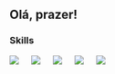 ## Olá, prazer! 

###  Skills
<a><img src = "https://img.shields.io/badge/spring-%236DB33F.svg?style=Plastic&logo=spring&logoColor=white"></a>
 
<a><img src = "https://img.shields.io/badge/git-%23F05033.svg?style=Plastic&logo=git&logoColor=white"></a>
 
<a><img src = "https://img.shields.io/badge/github-%23121011.svg?style=Plastic&logo=github&logoColor=white"></a>
 
<a><img src = "https://img.shields.io/badge/Postman-FF6C37?style=Plastic&logo=postman&logoColor=white"></a>
 
<a><img src = "https://img.shields.io/badge/MariaDB-003545?style=for-the-badge&logo=mariadb&logoColor=white"></a>
